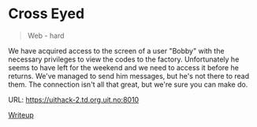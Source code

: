 # Cross Eyed

> Web - hard

  We have acquired access to the screen of a user "Bobby" with the necessary privileges to view the codes to the factory.
  Unfortunately he seems to have left for the weekend and we need to access it before he returns.
  We've managed to send him messages, but he's not there to read them.
  The connection isn't all that great, but we're sure you can make do.

URL: <https://uithack-2.td.org.uit.no:8010>

[Writeup](writeup/README.md)
